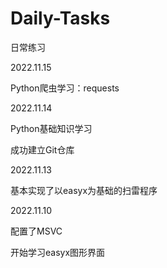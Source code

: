 # Daily-Tasks
日常练习


2022.11.15

Python爬虫学习：requests

2022.11.14

Python基础知识学习

成功建立Git仓库


2022.11.13

基本实现了以easyx为基础的扫雷程序

2022.11.10

配置了MSVC

开始学习easyx图形界面
